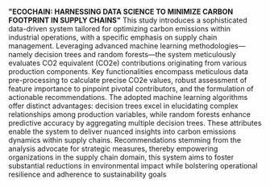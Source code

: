 **"ECOCHAIN: HARNESSING  DATA SCIENCE TO MINIMIZE 
CARBON FOOTPRINT IN SUPPLY CHAINS"**
This study introduces a sophisticated data-driven system tailored for optimizing 
carbon emissions within industrial operations, with a specific emphasis on supply 
chain management. Leveraging advanced machine learning methodologies—
namely decision trees and random forests—the system meticulously evaluates 
CO2 equivalent (CO2e) contributions originating from various production 
components. Key functionalities encompass meticulous data pre-processing to 
calculate precise CO2e values, robust assessment of feature importance to 
pinpoint pivotal contributors, and the formulation of actionable 
recommendations.
The adopted machine learning algorithms offer distinct advantages: decision 
trees excel in elucidating complex relationships among production variables, 
while random forests enhance predictive accuracy by aggregating multiple 
decision trees. These attributes enable the system to deliver nuanced insights into 
carbon emissions dynamics within supply chains.
Recommendations stemming from the analysis advocate for strategic measures, 
thereby empowering organizations in the supply chain domain, this system aims 
to foster substantial reductions in environmental impact while bolstering 
operational resilience and adherence to sustainability goals
